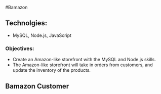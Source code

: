 #Bamazon 

## Technolgies: 
* MySQL, Node.js, JavaScript

### Objectives:
* Create an Amazon-like storefront with the MySQL and Node.js skills.
* The Amazon-like storefront will take in orders from customers, and update the inventory of the products.


## Bamazon Customer








